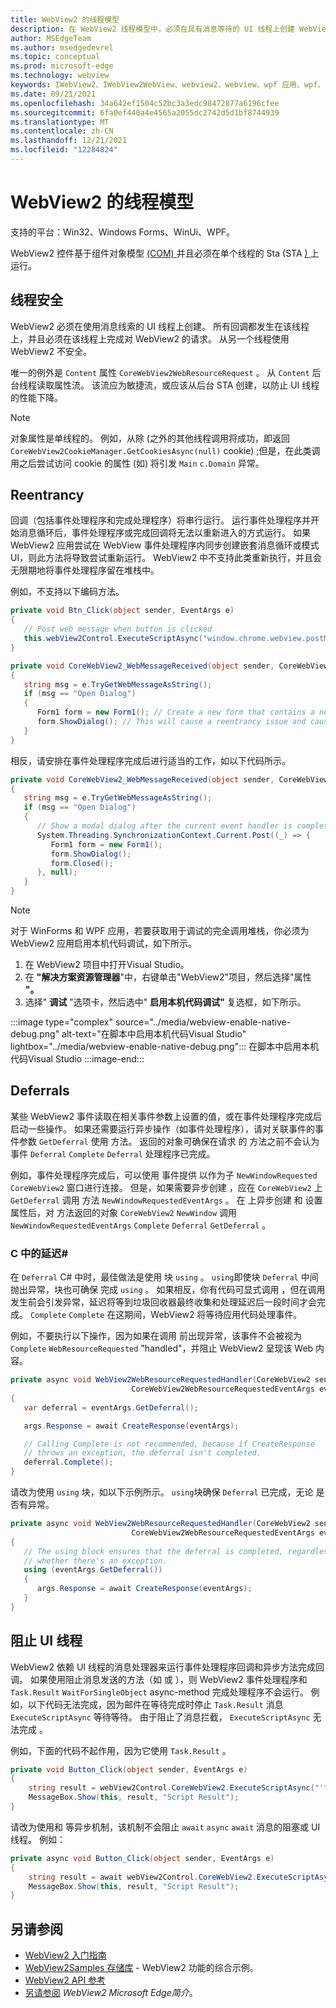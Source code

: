 ```yaml
---
title: WebView2 的线程模型
description: 在 WebView2 线程模型中，必须在具有消息等待的 UI 线程上创建 WebView2。
author: MSEdgeTeam
ms.author: msedgedevrel
ms.topic: conceptual
ms.prod: microsoft-edge
ms.technology: webview
keywords: IWebView2、IWebView2WebView、webview2、webview、wpf 应用、wpf、edge、ICoreWebView2、ICoreWebView2Host、浏览器控件、边缘 html
ms.date: 09/21/2021
ms.openlocfilehash: 34a642ef1504c52bc3a3edc98472877a6196cfee
ms.sourcegitcommit: 6fa0ef440a4e4565a2055dc2742d5d1bf8744939
ms.translationtype: MT
ms.contentlocale: zh-CN
ms.lasthandoff: 12/21/2021
ms.locfileid: "12284824"
---
```

# <a name="threading-model-for-webview2"></a>WebView2 的线程模型

支持的平台：Win32、Windows Forms、WinUi、WPF。

WebView2 控件基于组件对象模型 [ (COM) ](/windows/win32/com/the-component-object-model) 并且必须在单个线程的 Sta (STA [) ](/windows/win32/com/single-threaded-apartments) 上运行。


<!-- ====================================================================== -->
## <a name="thread-safety"></a>线程安全

WebView2 必须在使用消息线索的 UI 线程上创建。  所有回调都发生在该线程上，并且必须在该线程上完成对 WebView2 的请求。  从另一个线程使用 WebView2 不安全。

唯一的例外是 `Content` 属性 `CoreWebView2WebResourceRequest` 。  从 `Content` 后台线程读取属性流。  该流应为敏捷流，或应该从后台 STA 创建，以防止 UI 线程的性能下降。

> [!NOTE]
> 对象属性是单线程的。  例如，从除 (之外的其他线程调用将成功，即返回 `CoreWebView2CookieManager.GetCookiesAsync(null)` cookie) ;但是，在此类调用之后尝试访问 cookie 的属性 (如) 将引发 `Main` `c.Domain` 异常。


<!-- ====================================================================== -->
## <a name="reentrancy"></a>Reentrancy

回调（包括事件处理程序和完成处理程序）将串行运行。  运行事件处理程序并开始消息循环后，事件处理程序或完成回调将无法以重新进入的方式运行。  如果 WebView2 应用尝试在 WebView 事件处理程序内同步创建嵌套消息循环或模式 UI，则此方法将导致尝试重新运行。  WebView2 中不支持此类重新执行，并且会无限期地将事件处理程序留在堆栈中。

例如，不支持以下编码方法。

```csharp
private void Btn_Click(object sender, EventArgs e)
{
   // Post web message when button is clicked
   this.webView2Control.ExecuteScriptAsync("window.chrome.webview.postMessage(\"Open Dialog\");");
}

private void CoreWebView2_WebMessageReceived(object sender, CoreWebView2WebMessageReceivedEventArgs e)
{
   string msg = e.TryGetWebMessageAsString();
   if (msg == "Open Dialog")
   {
      Form1 form = new Form1(); // Create a new form that contains a new WebView when web message is received.
      form.ShowDialog(); // This will cause a reentrancy issue and cause the newly created WebView inside the modal dialog to hang.
   }
}
```

相反，请安排在事件处理程序完成后进行适当的工作，如以下代码所示。

```csharp
private void CoreWebView2_WebMessageReceived(object sender, CoreWebView2WebMessageReceivedEventArgs e)
{
   string msg = e.TryGetWebMessageAsString();
   if (msg == "Open Dialog")
   {
      // Show a modal dialog after the current event handler is completed, to avoid potential reentrancy caused by running a nested message loop in the WebView2 event handler.
      System.Threading.SynchronizationContext.Current.Post((_) => {
         Form1 form = new Form1();
         form.ShowDialog();
         form.Closed();
      }, null);
   }
}
```

> [!NOTE]
> 对于 WinForms 和 WPF 应用，若要获取用于调试的完全调用堆栈，你必须为 WebView2 应用启用本机代码调试，如下所示。
> 1.  在 WebView2 项目中打开Visual Studio。
> 1.  在 **"解决方案资源管理器**"中，右键单击"WebView2"项目，然后选择"属性 **"。**
> 1.  选择" **调试** "选项卡，然后选中" **启用本机代码调试"** 复选框，如下所示。

:::image type="complex" source="../media/webview-enable-native-debug.png" alt-text="在脚本中启用本机代码Visual Studio" lightbox="../media/webview-enable-native-debug.png":::
   在脚本中启用本机代码Visual Studio
:::image-end:::


<!-- ====================================================================== -->
## <a name="deferrals"></a>Deferrals

某些 WebView2 事件读取在相关事件参数上设置的值，或在事件处理程序完成后启动一些操作。  如果还需要运行异步操作（如事件处理程序），请对关联事件的事件参数 `GetDeferral` 使用 方法。  返回的对象可确保在请求 的 方法之前不会认为事件 `Deferral` `Complete` `Deferral` 处理程序已完成。

例如，事件处理程序完成后，可以使用 事件提供 以作为子 `NewWindowRequested` `CoreWebView2` 窗口进行连接。  但是，如果需要异步创建 ，应在 `CoreWebView2` 上 `GetDeferral` 调用 方法 `NewWindowRequestedEventArgs` 。  在 上异步创建 和 设置 属性后，对 方法返回的对象 `CoreWebView2` `NewWindow` 调用 `NewWindowRequestedEventArgs` `Complete` `Deferral` `GetDeferral` 。

### <a name="deferrals-in-c"></a>C 中的延迟#

在 `Deferral` C# 中时，最佳做法是使用 块 `using` 。 `using`即使块 `Deferral` 中间抛出异常，块也可确保 完成 `using` 。 如果相反，你有代码可显式调用 ，但在调用发生前会引发异常，延迟将等到垃圾回收器最终收集和处理延迟后一段时间才会完成。 `Complete` `Complete` 在这期间，WebView2 将等待应用代码处理事件。

例如，不要执行以下操作，因为如果在调用 前出现异常，该事件不会被视为 `Complete` `WebResourceRequested` "handled"，并阻止 WebView2 呈现该 Web 内容。

```csharp
private async void WebView2WebResourceRequestedHandler(CoreWebView2 sender,
                           CoreWebView2WebResourceRequestedEventArgs eventArgs)
{
   var deferral = eventArgs.GetDeferral();

   args.Response = await CreateResponse(eventArgs);

   // Calling Complete is not recommended, because if CreateResponse
   // throws an exception, the deferral isn't completed.
   deferral.Complete();
}
```

请改为使用 `using` 块，如以下示例所示。 `using`块确保 `Deferral` 已完成，无论 是否有异常。

```csharp
private async void WebView2WebResourceRequestedHandler(CoreWebView2 sender,
                           CoreWebView2WebResourceRequestedEventArgs eventArgs)
{
   // The using block ensures that the deferral is completed, regardless of
   // whether there's an exception.
   using (eventArgs.GetDeferral())
   {
      args.Response = await CreateResponse(eventArgs);
   }
}
```


<!-- ====================================================================== -->
## <a name="block-the-ui-thread"></a>阻止 UI 线程

WebView2 依赖 UI 线程的消息处理器来运行事件处理程序回调和异步方法完成回调。  如果使用阻止消息发送的方法（如 或 ），则 WebView2 事件处理程序和 `Task.Result` `WaitForSingleObject` async-method 完成处理程序不会运行。  例如，以下代码无法完成，因为邮件在等待完成时停止 `Task.Result` 消息 `ExecuteScriptAsync` 等待等待。  由于阻止了消息拦截， `ExecuteScriptAsync` 无法完成 。

例如，下面的代码不起作用，因为它使用 `Task.Result` 。

```csharp
private void Button_Click(object sender, EventArgs e)
{
    string result = webView2Control.CoreWebView2.ExecuteScriptAsync("'test'").Result;
    MessageBox.Show(this, result, "Script Result");
}
```

请改为使用和 等异步机制，该机制不会阻止 `await` `async` `await` 消息的阻塞或 UI 线程。  例如：

```csharp
private async void Button_Click(object sender, EventArgs e)
{
    string result = await webView2Control.CoreWebView2.ExecuteScriptAsync("'test'");
    MessageBox.Show(this, result, "Script Result");
}
```


<!-- ====================================================================== -->
## <a name="see-also"></a>另请参阅

*  [WebView2 入门指南](../index.md#get-started)
*  [WebView2Samples 存储库](https://github.com/MicrosoftEdge/WebView2Samples) - WebView2 功能的综合示例。
*  [WebView2 API 参考](/dotnet/api/microsoft.web.webview2.wpf.webview2)
*  [另请参阅](../index.md#see-also) _WebView2 Microsoft Edge简介_。
